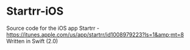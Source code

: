 # Startrr-iOS
Source code for the iOS app Startrr - https://itunes.apple.com/us/app/startrr/id1008979223?ls=1&amp;mt=8
Written in Swift (2.0)
